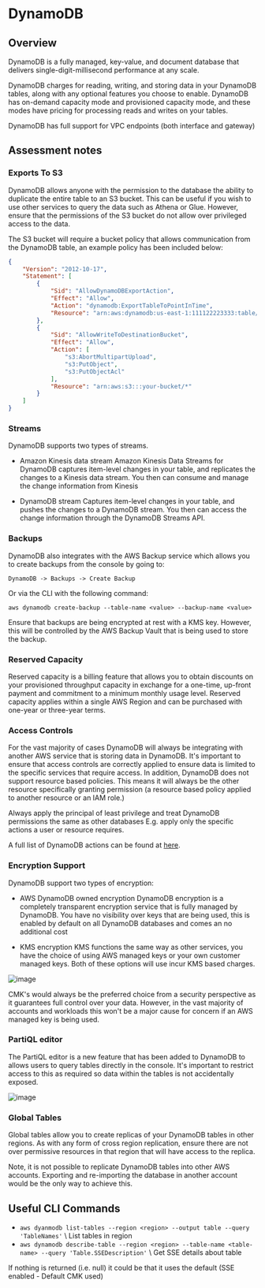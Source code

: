 # DynamoDB

## Overview

DynamoDB is a fully managed, key-value, and document database that delivers single-digit-millisecond performance at any scale.

DynamoDB charges for reading, writing, and storing data in your DynamoDB tables, along with any optional features you choose to enable. DynamoDB has on-demand capacity mode and provisioned capacity mode, and these modes have pricing for processing reads and writes on your tables.

DynamoDB has full support for VPC endpoints (both interface and gateway)

## Assessment notes

### Exports To S3

DynamoDB allows anyone with the permission to the database the ability to duplicate the entire table to an S3 bucket. This can be useful if you wish to use other services to query the data such as Athena or Glue. However, ensure that the permissions of the S3 bucket do not allow over privileged access to the data.

The S3 bucket will require a bucket policy that allows communication from the DynamoDB table, an example policy has been included below:

```json
{
    "Version": "2012-10-17",
    "Statement": [
        {
            "Sid": "AllowDynamoDBExportAction",
            "Effect": "Allow",
            "Action": "dynamodb:ExportTableToPointInTime",
            "Resource": "arn:aws:dynamodb:us-east-1:111122223333:table/my-table"
        },
        {
            "Sid": "AllowWriteToDestinationBucket",
            "Effect": "Allow",
            "Action": [
                "s3:AbortMultipartUpload",
                "s3:PutObject",
                "s3:PutObjectAcl"
            ],
            "Resource": "arn:aws:s3:::your-bucket/*"
        }
    ]
}
```

### Streams

DynamoDB supports two types of streams.

- Amazon Kinesis data stream
Amazon Kinesis Data Streams for DynamoDB captures item-level changes in your table, and replicates the changes to a Kinesis data stream. You then can consume and manage the change information from Kinesis

- DynamoDB stream
Captures item-level changes in your table, and pushes the changes to a DynamoDB stream. You then can access the change information through the DynamoDB Streams API.

### Backups

DynamoDB also integrates with the AWS Backup service which allows you to create backups from the console by going to:

`DynamoDB -> Backups -> Create Backup`

Or via the CLI with the following command:

`aws dynamodb create-backup --table-name <value> --backup-name <value>`

Ensure that backups are being encrypted at rest with a KMS key. However, this will be controlled by the AWS Backup Vault that is being used to store the backup.

### Reserved Capacity

Reserved capacity is a billing feature that allows you to obtain discounts on your provisioned throughput capacity in exchange for a one-time, up-front payment and commitment to a minimum monthly usage level. Reserved capacity applies within a single AWS Region and can be purchased with one-year or three-year terms.

### Access Controls

For the vast majority of cases DynamoDB will always be integrating with another AWS service that is storing data in DynamoDB. It's important to ensure that access controls are correctly applied to ensure data is limited to the specific services that require access. In addition, DynamoDB does not support resource based policies. This means it will always be the other resource specifically granting permission (a resource based policy applied to another resource or an IAM role.)

Always apply the principal of least privilege and treat DynamoDB permissions the same as other databases E.g. apply only the specific actions a user or resource requires.

A full list of DynamoDB actions can be found at [here](https://docs.aws.amazon.com/service-authorization/latest/reference/list_amazondynamodb.html).

### Encryption Support

DynamoDB support two types of encryption:

- AWS DynamoDB owned encryption
DynamoDB encryption is a completely transparent encryption service that is fully managed by DynamoDB. You have no visibility over keys that are being used, this is enabled by default on all DynamoDB databases and comes an no additional cost

- KMS encryption
KMS functions the same way as other services, you have the choice of using AWS managed keys or your own customer managed keys. Both of these options will use incur KMS based charges.

![image](/img/dynamodb_encryption.png)

CMK's would always be the preferred choice from a security perspective as it guarantees full control over your data. However, in the vast majority of accounts and workloads this won't be a major cause for concern if an AWS managed key is being used.

### PartiQL editor

The PartiQL editor is a new feature that has been added to DynamoDB to allows users to query tables directly in the console. It's important to restrict access to this as required so data within the tables is not accidentally exposed.

![image](/img/dynamodb_query_editor.png)

### Global Tables

Global tables allow you to create replicas of your DynamoDB tables in other regions. As with any form of cross region replication, ensure there are not over permissive resources in that region that will have access to the replica.

Note, it is not possible to replicate DynamoDB tables into other AWS accounts. Exporting and re-importing the database in another account would be the only way to achieve this.

## Useful CLI Commands

- `aws dyanmodb list-tables --region <region> --output table --query 'TableNames'` \ List tables in region
- `aws dynamodb describe-table --region <region> --table-name <table-name> --query 'Table.SSEDescription'` \ Get SSE details about table

If nothing is returned (i.e. null) it could be that it uses the default (SSE enabled - Default CMK used)
